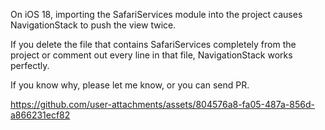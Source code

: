 On iOS 18, importing the SafariServices module into the project causes NavigationStack to push the view twice.

If you delete the file that contains SafariServices completely from the project or comment out every line in that file, NavigationStack works perfectly.

If you know why, please let me know, or you can send PR.


https://github.com/user-attachments/assets/804576a8-fa05-487a-856d-a866231ecf82

